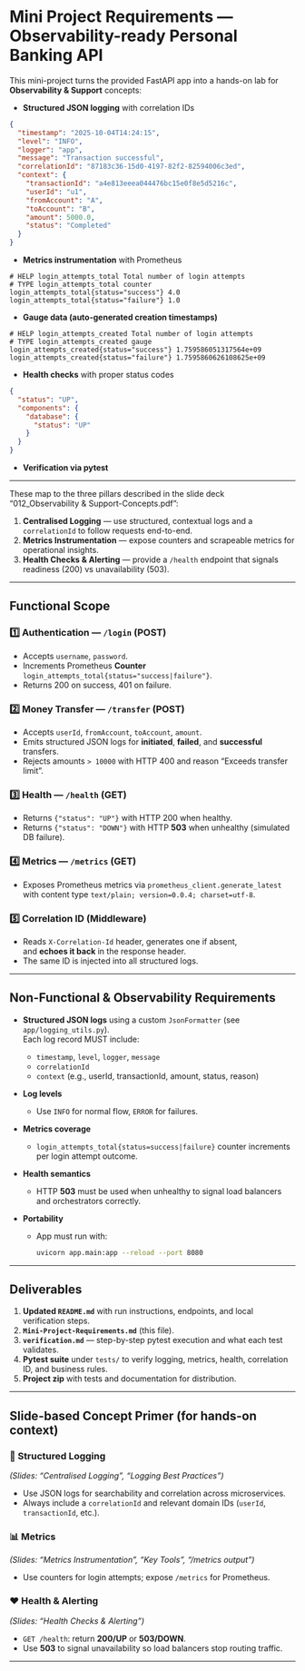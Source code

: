 # Mini Project Requirements — Observability-ready Personal Banking API

This mini-project turns the provided FastAPI app into a hands-on lab for **Observability & Support** concepts:

- **Structured JSON logging** with correlation IDs

```json
{
  "timestamp": "2025-10-04T14:24:15",
  "level": "INFO",
  "logger": "app",
  "message": "Transaction successful",
  "correlationId": "87183c36-15d0-4197-82f2-82594006c3ed",
  "context": {
    "transactionId": "a4e813eeea044476bc15e0f8e5d5216c",
    "userId": "u1",
    "fromAccount": "A",
    "toAccount": "B",
    "amount": 5000.0,
    "status": "Completed"
  }
}
```

- **Metrics instrumentation** with Prometheus

```text
# HELP login_attempts_total Total number of login attempts
# TYPE login_attempts_total counter
login_attempts_total{status="success"} 4.0
login_attempts_total{status="failure"} 1.0
```

- **Gauge data (auto-generated creation timestamps)**

```text
# HELP login_attempts_created Total number of login attempts
# TYPE login_attempts_created gauge
login_attempts_created{status="success"} 1.759586051317564e+09
login_attempts_created{status="failure"} 1.7595860626108625e+09
```

- **Health checks** with proper status codes

```json
{
  "status": "UP",
  "components": {
    "database": {
      "status": "UP"
    }
  }
}
```

- **Verification via pytest**

---

These map to the three pillars described in the slide deck “012_Observability & Support-Concepts.pdf”:

1. **Centralised Logging** — use structured, contextual logs and a `correlationId` to follow requests end-to-end.  
2. **Metrics Instrumentation** — expose counters and scrapeable metrics for operational insights.  
3. **Health Checks & Alerting** — provide a `/health` endpoint that signals readiness (200) vs unavailability (503).

---

## Functional Scope

### 1️⃣ Authentication — `/login` (POST)
- Accepts `username`, `password`.
- Increments Prometheus **Counter** `login_attempts_total{status="success|failure"}`.
- Returns 200 on success, 401 on failure.

### 2️⃣ Money Transfer — `/transfer` (POST)
- Accepts `userId`, `fromAccount`, `toAccount`, `amount`.
- Emits structured JSON logs for **initiated**, **failed**, and **successful** transfers.
- Rejects amounts `> 10000` with HTTP 400 and reason “Exceeds transfer limit”.

### 3️⃣ Health — `/health` (GET)
- Returns `{"status": "UP"}` with HTTP 200 when healthy.  
- Returns `{"status": "DOWN"}` with HTTP **503** when unhealthy (simulated DB failure).

### 4️⃣ Metrics — `/metrics` (GET)
- Exposes Prometheus metrics via `prometheus_client.generate_latest`  
  with content type `text/plain; version=0.0.4; charset=utf-8`.

### 5️⃣ Correlation ID (Middleware)
- Reads `X-Correlation-Id` header, generates one if absent,  
  and **echoes it back** in the response header.  
- The same ID is injected into all structured logs.

---

## Non-Functional & Observability Requirements

- **Structured JSON logs** using a custom `JsonFormatter` (see `app/logging_utils.py`).  
  Each log record MUST include:
  - `timestamp`, `level`, `logger`, `message`
  - `correlationId`
  - `context` (e.g., userId, transactionId, amount, status, reason)

- **Log levels**  
  - Use `INFO` for normal flow, `ERROR` for failures.

- **Metrics coverage**  
  - `login_attempts_total{status=success|failure}` counter increments per login attempt outcome.

- **Health semantics**  
  - HTTP **503** must be used when unhealthy to signal load balancers and orchestrators correctly.

- **Portability**  
  - App must run with:  
    ```bash
    uvicorn app.main:app --reload --port 8080
    ```

---

## Deliverables

1. **Updated `README.md`** with run instructions, endpoints, and local verification steps.  
2. **`Mini-Project-Requirements.md`** (this file).  
3. **`verification.md`** — step-by-step pytest execution and what each test validates.  
4. **Pytest suite** under `tests/` to verify logging, metrics, health, correlation ID, and business rules.  
5. **Project zip** with tests and documentation for distribution.

---

## Slide-based Concept Primer (for hands-on context)

### 📘 Structured Logging  
*(Slides: “Centralised Logging”, “Logging Best Practices”)*  
- Use JSON logs for searchability and correlation across microservices.  
- Always include a `correlationId` and relevant domain IDs (`userId`, `transactionId`, etc.).

### 📊 Metrics  
*(Slides: “Metrics Instrumentation”, “Key Tools”, “/metrics output”)*  
- Use counters for login attempts; expose `/metrics` for Prometheus.

### ❤️ Health & Alerting  
*(Slides: “Health Checks & Alerting”)*  
- `GET /health`: return **200/UP** or **503/DOWN**.  
- Use **503** to signal unavailability so load balancers stop routing traffic.

---
